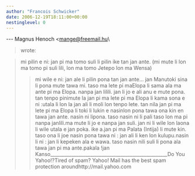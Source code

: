 ```yaml
---
author: "Francois Schwicker"
date: 2006-12-19T18:11:00+00:00
nestinglevel: 0
---
```

\---
 Magnus Henoch <[mange@freemail.hu](mailto://mange@freemail.hu)\
> wrote:

> mi pilin e ni: jan pi ma tomo suli li pilin ike tan
> jan ante. (mi mute li lon ma tomo pi suli
> lili, lon ma tomo
> Jetepo lon ma Wensa)
>> mi wile e ni: jan ale li pilin pona tan jan ante...
>> jan Manutoki sina li pona mute tawa mi. taso ma lete pi maElopa li sama ala ma ante pi ma Elopa. nanpa jan lilili. jan li jo e ali anu e mute pona. tan tenpo pinimute la jan pi ma lete pi ma Elopa li kama sona e ni :utala li lon la jan ali li moli lon tenpo lete. tan nila jan pi ma lete pi ma Elopa li toki li lukin e nasinlon pona tawa ona kin en tawa jan ante. nasin ni lipona. taso nasin ni li pali taso lon ma pi nanpa janlili.ma mute li jo e nanpa jan suli. jan ni li wile lon laona li wile utala e jan poka. ike a.jan pi ma Palata (Intija) li mute kin. taso ona li joe nasin pona tawa ni : jan ali li ken lon kulupu.nasin li ni : jan li kepeken ala e wawa. taso nasin nili suli li pona ala tawa jan pi ma ante.pakala !jan Kanso\_\_\_\_\_\_\_\_\_\_\_\_\_\_\_\_\_\_\_\_\_\_\_\_\_\_\_\_\_\_\_\_\_\_\_\_\_\_\_\_\_\_\_\_\_\_\_\_\_\_Do You Yahoo!?Tired of spam? Yahoo! Mail has the best spam protection aroundhttp://mail.yahoo.com